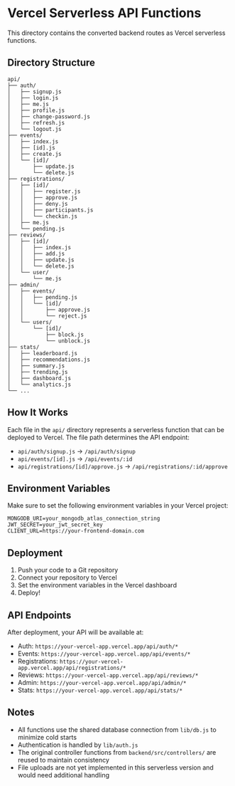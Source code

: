 # Vercel Serverless API Functions

This directory contains the converted backend routes as Vercel serverless functions.

## Directory Structure

```
api/
├── auth/
│   ├── signup.js
│   ├── login.js
│   ├── me.js
│   ├── profile.js
│   ├── change-password.js
│   ├── refresh.js
│   └── logout.js
├── events/
│   ├── index.js
│   ├── [id].js
│   ├── create.js
│   └── [id]/
│       ├── update.js
│       └── delete.js
├── registrations/
│   ├── [id]/
│   │   ├── register.js
│   │   ├── approve.js
│   │   ├── deny.js
│   │   ├── participants.js
│   │   └── checkin.js
│   ├── me.js
│   └── pending.js
├── reviews/
│   ├── [id]/
│   │   ├── index.js
│   │   ├── add.js
│   │   ├── update.js
│   │   └── delete.js
│   └── user/
│       └── me.js
├── admin/
│   ├── events/
│   │   ├── pending.js
│   │   └── [id]/
│   │       ├── approve.js
│   │       └── reject.js
│   └── users/
│       └── [id]/
│           ├── block.js
│           └── unblock.js
├── stats/
│   ├── leaderboard.js
│   ├── recommendations.js
│   ├── summary.js
│   ├── trending.js
│   ├── dashboard.js
│   └── analytics.js
└── ...
```

## How It Works

Each file in the `api/` directory represents a serverless function that can be deployed to Vercel. The file path determines the API endpoint:

- `api/auth/signup.js` → `/api/auth/signup`
- `api/events/[id].js` → `/api/events/:id`
- `api/registrations/[id]/approve.js` → `/api/registrations/:id/approve`

## Environment Variables

Make sure to set the following environment variables in your Vercel project:

```
MONGODB_URI=your_mongodb_atlas_connection_string
JWT_SECRET=your_jwt_secret_key
CLIENT_URL=https://your-frontend-domain.com
```

## Deployment

1. Push your code to a Git repository
2. Connect your repository to Vercel
3. Set the environment variables in the Vercel dashboard
4. Deploy!

## API Endpoints

After deployment, your API will be available at:

- Auth: `https://your-vercel-app.vercel.app/api/auth/*`
- Events: `https://your-vercel-app.vercel.app/api/events/*`
- Registrations: `https://your-vercel-app.vercel.app/api/registrations/*`
- Reviews: `https://your-vercel-app.vercel.app/api/reviews/*`
- Admin: `https://your-vercel-app.vercel.app/api/admin/*`
- Stats: `https://your-vercel-app.vercel.app/api/stats/*`

## Notes

- All functions use the shared database connection from `lib/db.js` to minimize cold starts
- Authentication is handled by `lib/auth.js`
- The original controller functions from `backend/src/controllers/` are reused to maintain consistency
- File uploads are not yet implemented in this serverless version and would need additional handling